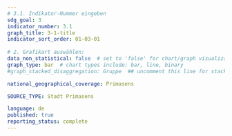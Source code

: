 ```yaml
---
# 3.1. Indikator-Nummer eingeben 
sdg_goal: 3 
indicator_number: 3.1
graph_title: 3-1-title
indicator_sort_order: 01-03-01
 
# 2. Grafikart auswählen: 
data_non_statistical: false  # set to 'false' for chart/graph visualization 
graph_type: bar  # chart types include: bar, line, binary 
#graph_stacked_disaggregation: Gruppe  ## uncomment this line for stacked bars. Replace 'Geschlecht' with the field of aggregation. 

national_geographical_coverage: Primasens

SOURCE_TYPE: Stadt Primasens

language: de   
published: true 
reporting_status: complete
---
```

